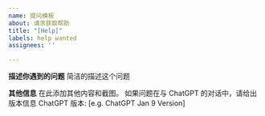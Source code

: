 ```yaml
---
name: 提问模板
about: 请求获取帮助
title: "[Help]"
labels: help wanted
assignees: ''

---
```


**描述你遇到的问题**
简洁的描述这个问题

**其他信息**
在此添加其他内容和截图。
如果问题在与 ChatGPT 的对话中，请给出版本信息
ChatGPT 版本: [e.g. ChatGPT Jan 9 Version]
